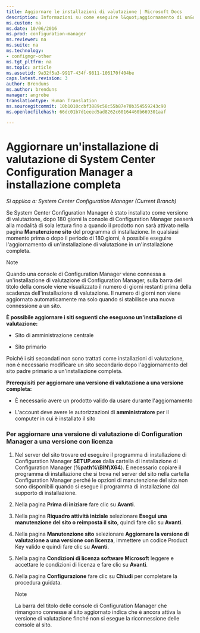 ```yaml
---
title: Aggiornare le installazioni di valutazione | Microsoft Docs
description: Informazioni su come eseguire l&quot;aggiornamento di un&quot;installazione di valutazione a installazione completa di System Center Configuration Manager.
ms.custom: na
ms.date: 10/06/2016
ms.prod: configuration-manager
ms.reviewer: na
ms.suite: na
ms.technology:
- configmgr-other
ms.tgt_pltfrm: na
ms.topic: article
ms.assetid: 9a32f5a3-9917-434f-9811-106170f404be
caps.latest.revision: 3
author: Brenduns
ms.author: brenduns
manager: angrobe
translationtype: Human Translation
ms.sourcegitcommit: 10b1010ccbf3889c58c55b87e70b354559243c90
ms.openlocfilehash: 66dc01b7d1eeed5ad8262c60164460b669301aaf

---
```

# <a name="upgrade-an-evaluation-install-of-system-center-configuration-manager-to-a-full-install"></a>Aggiornare un'installazione di valutazione di System Center Configuration Manager a installazione completa

*Si applica a: System Center Configuration Manager (Current Branch)*



 Se System Center Configuration Manager è stato installato come versione di valutazione, dopo 180 giorni la console di Configuration Manager passerà alla modalità di sola lettura fino a quando il prodotto non sarà attivato nella pagina **Manutenzione sito** del programma di installazione. In qualsiasi momento prima o dopo il periodo di 180 giorni, è possibile eseguire l'aggiornamento di un'installazione di valutazione in un'installazione completa.  

> [!NOTE]  
>  Quando una console di Configuration Manager viene connessa a un'installazione di valutazione di Configuration Manager, sulla barra del titolo della console viene visualizzato il numero di giorni restanti prima della scadenza dell'installazione di valutazione. Il numero di giorni non viene aggiornato automaticamente ma solo quando si stabilisce una nuova connessione a un sito.  

 **È possibile aggiornare i siti seguenti che eseguono un'installazione di valutazione:**  

-   Sito di amministrazione centrale  

-   Sito primario  

Poiché i siti secondati non sono trattati come installazioni di valutazione, non è necessario modificare un sito secondario dopo l'aggiornamento del sito padre primario a un'installazione completa.  

**Prerequisiti per aggiornare una versione di valutazione a una versione completa:**  

-   È necessario avere un prodotto valido da usare durante l'aggiornamento  

-   L'account deve avere le autorizzazioni di **amministratore** per il computer in cui è installato il sito  

### <a name="to-upgrade-an-evaluation-edition-of-configuration-manager-to-a-licensed-edition"></a>Per aggiornare una versione di valutazione di Configuration Manager a una versione con licenza  

1.  Nel server del sito trovare ed eseguire il programma di installazione di Configuration Manager **SETUP.exe** dalla cartella di installazione di Configuration Manager (**%path%\BIN\X64**).  È necessario copiare il programma di installazione che si trova nel server del sito nella cartella Configuration Manager perché le opzioni di manutenzione del sito non sono disponibili quando si esegue il programma di installazione dal supporto di installazione.  

2.  Nella pagina **Prima di iniziare** fare clic su **Avanti**.  

3.  Nella pagina **Riquadro attività iniziale** selezionare **Esegui una manutenzione del sito o reimposta il sito**, quindi fare clic su **Avanti**.  

4.  Nella pagina **Manutenzione sito** selezionare **Aggiornare la versione di valutazione a una versione con licenza**, immettere un codice Product Key valido e quindi fare clic su **Avanti**.  

5.  Nella pagina **Condizioni di licenza software Microsoft** leggere e accettare le condizioni di licenza e fare clic su **Avanti**.  

6.  Nella pagina **Configurazione** fare clic su **Chiudi** per completare la procedura guidata.  

    > [!NOTE]  
    >  La barra del titolo delle console di Configuration Manager che rimangono connesse al sito aggiornato indica che è ancora attiva la versione di valutazione finché non si esegue la riconnessione delle console al sito.  



<!--HONumber=Dec16_HO3-->


